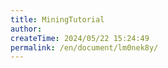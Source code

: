 ```yaml
---
title: MiningTutorial
author:
createTime: 2024/05/22 15:24:49
permalink: /en/document/lm0nek8y/
---
```

